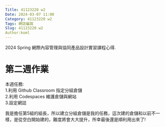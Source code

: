 ```yaml
---
Title: 41123220 w2
Date: 2024-03-07 11:00
Category: 41123220 w2
Tags: 網誌編寫
Slug: 41123220 w2
Author:koml
---
```


2024 Spring 網際內容管理與協同產品設計實習課程心得.

<!-- PELICAN_END_SUMMARY -->

# 第二週作業
本週任務:<br>
1.利用 Github Classroom 指定分組倉儲<br>
2.利用 Codespaces 維護倉儲與網站<br>
3.設定網誌<br>

我是擔任第5組的組長，所以建立分組倉儲是我的任務，這次建的倉儲和以前不一樣，是從空白開始建的，難度將會大大提升，所幸最後還是順利用出來了!
